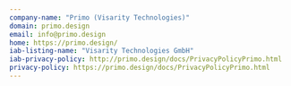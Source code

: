 ```yaml
---
company-name: "Primo (Visarity Technologies)"
domain: primo.design
email: info@primo.design
home: https://primo.design/
iab-listing-name: "Visarity Technologies GmbH"
iab-privacy-policy: http://primo.design/docs/PrivacyPolicyPrimo.html
privacy-policy: https://primo.design/docs/PrivacyPolicyPrimo.html
---
```




